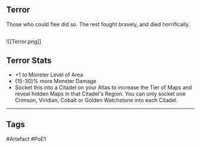 ## Terror
Those who could flee did so. The rest fought bravely, and died horrifically.
##
![[Terror.png]]
## Terror Stats
- +1 to Monster Level of Area
- (15-30)% more Monster Damage
- Socket this into a Citadel on your Atlas to increase the Tier of Maps and reveal hidden Maps in that Citadel's Region. You can only socket one Crimson, Viridian, Cobalt or Golden Watchstone into each Citadel.


---
## Tags
#Artefact
#PoE1